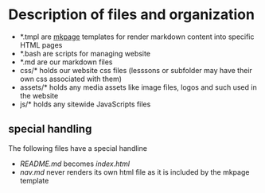 
# Description of files and organization

+ \*.tmpl are [mkpage](https://caltechlibrary.github.io/mkpage) templates for render markdown content into specific HTML pages
+ \*.bash are scripts for managing website
+ \*.md are our markdown files
+ css/\* holds our website css files (lesssons or subfolder may have their own css associated with them)
+ assets/* holds any media assets like image files, logos and such used in the website
+ js/* holds any sitewide JavaScripts files

## special handling 

The following files have a special handline

+ *README.md* becomes *index.html*
+ *nav.md* never renders its own html file as it is included by the mkpage template


